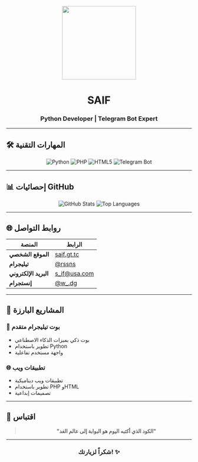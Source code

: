 <div align="center">
  
<!-- شعار متحرك -->
<img src="https://media.giphy.com/media/coxQHKASG60HrHtvkt/giphy.gif" width="200">

<!-- العنوان الرئيسي -->
# **SAIF** 
### **Python Developer | Telegram Bot Expert**

</div>

---

## **🛠️ المهارات التقنية**

<div align="center">

![Python](https://img.shields.io/badge/Python-3776AB?style=for-the-badge&logo=python&logoColor=white)
![PHP](https://img.shields.io/badge/PHP-777BB4?style=for-the-badge&logo=php&logoColor=white)
![HTML5](https://img.shields.io/badge/HTML5-E34F26?style=for-the-badge&logo=html5&logoColor=white)
![Telegram Bot](https://img.shields.io/badge/Telegram_Bot-26A5E4?style=for-the-badge&logo=telegram&logoColor=white)

</div>

---

## **📊 إحصائيات GitHub**

<div align="center">

![GitHub Stats](https://github-readme-stats.vercel.app/api?username=9v3&show_icons=true&theme=radical)
![Top Languages](https://github-readme-stats.vercel.app/api/top-langs/?username=9v3&layout=compact&theme=radical)

</div>

---

## **🌐 روابط التواصل**

<div align="center">

| المنصة | الرابط |
|--------|---------|
| **الموقع الشخصي** | [saif.gt.tc](https://saif.gt.tc) |
| **تيليجرام** | [@rssns](https://t.me/rssns) |
| **البريد الإلكتروني** | [s_if@usa.com](mailto:s_if@usa.com) |
| **إنستجرام** | [@w_.dg](https://instagram.com/w_.dg) |

</div>

---

## **🚀 المشاريع البارزة**

### **🤖 بوت تيليجرام متقدم**
- بوت ذكي بميزات الذكاء الاصطناعي
- تطوير باستخدام Python
- واجهة مستخدم تفاعلية

### **🌐 تطبيقات ويب**
- تطبيقات ويب ديناميكية
- تطوير باستخدام PHP وHTML
- تصميمات إبداعية

---

## **💫 اقتباس**

<div align="center">

> **"الكود الذي أكتبه اليوم هو البوابة إلى عالم الغد"**

</div>

---

<div align="center">

### **شكراً لزيارتك! ✨**

</div>
